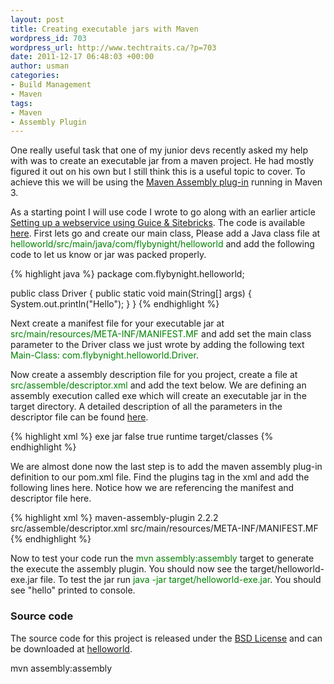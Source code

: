 ```yaml
--- 
layout: post
title: Creating executable jars with Maven
wordpress_id: 703
wordpress_url: http://www.techtraits.ca/?p=703
date: 2011-12-17 06:48:03 +00:00
author: usman
categories: 
- Build Management
- Maven
tags:
- Maven
- Assembly Plugin
---
```

<p style="text-align: justify;">

One really useful task that one of my junior devs recently asked my help with was to create an executable jar from a maven project. He had mostly figured it out on his own but I still think this is a useful topic to cover. To achieve this we will be using the <a href="http://maven.apache.org/plugins/maven-assembly-plugin/" title="Maven assembley plugin" target="_blank">Maven Assembly plug-in</a> running in Maven 3.</p>



<!--more-->

<p style="text-align: justify;">

As a starting point I will use code I wrote to go along with an earlier article <a href="http://www.techtraits.ca/five-minute-guide-to-setting-up-a-java-webserver/" target="_blank">Setting up a webservice using Guice & Sitebricks</a>. The code is available <a href="http://www.techtraits.ca/wp-content/uploads/2011/06/helloworld.zip" target="_blank">here</a>. First lets go and create our main class, Please add a Java class file at <font color="green">helloworld/src/main/java/com/flybynight/helloworld</font> and add the following code to let us know or jar was packed properly.</p> 



{% highlight java %}
package com.flybynight.helloworld;

public class Driver {
	public static void main(String[] args) {
		System.out.println("Hello");
	}
}
{% endhighlight %}
&nbsp;

<p style="text-align: justify;">

Next create a manifest file for your executable jar at <font color="green">src/main/resources/META-INF/MANIFEST.MF</font> and add set the main class parameter to the Driver class we just wrote by adding the following text <font color="green">Main-Class: com.flybynight.helloworld.Driver</font>.</p>



<p style="text-align: justify;">

Now create a assembly description file for you project, create a file at <font color="green">src/assemble/descriptor.xml</font> and add the text below. We are defining an assembly execution called exe which will create an executable jar in the target directory. A detailed description of all the parameters in the descriptor file can be found <a href="http://maven.apache.org/plugins/maven-assembly-plugin/assembly.html" title="Assembly Usage" target="_blank">here</a>.</p>

{% highlight xml %}
<assembly>
  <id>exe</id>
  <formats>
    <format>jar</format>
  </formats>
  <includeBaseDirectory>false</includeBaseDirectory>
  <dependencySets>
    <dependencySet>
      <outputDirectory></outputDirectory>
      <outputFileNameMapping></outputFileNameMapping>
      <unpack>true</unpack>
      <scope>runtime</scope>
      <includes>
      </includes>
    </dependencySet>
  </dependencySets>
  <fileSets>
    <fileSet>
      <directory>target/classes</directory>
      <outputDirectory></outputDirectory>
    </fileSet>
  </fileSets>
</assembly>
{% endhighlight %}
&nbsp;



<p style="text-align: justify;">

We are almost done now the last step is to add the maven assembly plug-in definition to our pom.xml file. Find the plugins tag in the xml and add the following lines here. Notice how we are referencing the manifest and descriptor file here. </p>



{% highlight xml %}
<plugin>
    <artifactId>maven-assembly-plugin</artifactId>
    <version>2.2.2</version>
    <configuration>
        <descriptors>
            <descriptor>src/assemble/descriptor.xml</descriptor>
        </descriptors>
        <archive>
            <manifestFile>src/main/resources/META-INF/MANIFEST.MF</manifestFile>
        </archive>
    </configuration>
</plugin>
{% endhighlight %}
&nbsp;




<p style="text-align: justify;">

Now to test your code run the <font color="green">mvn assembly:assembly</font> target to generate the execute the assembly plugin. You should now see the target/helloworld-exe.jar file. To test the jar run <font color="green">java -jar target/helloworld-exe.jar</font>. You should see "hello" printed to console.</p>



<h3>Source code</h3>

The source code for this project is released under the <a href='http://www.techtraits.ca/wp-content/uploads/2011/11/Licensing.txt'>BSD License</a> and can be downloaded at <a href='http://www.techtraits.com/wp-content/uploads/2011/12/helloworld.zip'>helloworld</a>.



mvn assembly:assembly
